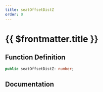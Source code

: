 ```yaml
---
title: seatOffsetDistZ
order: 0
---
```


# {{ $frontmatter.title }}

## Function Definition

```ts
public seatOffsetDistZ: number;
```

## Documentation

<!--@include: ./parts/seatOffsetDistZ.md-->

